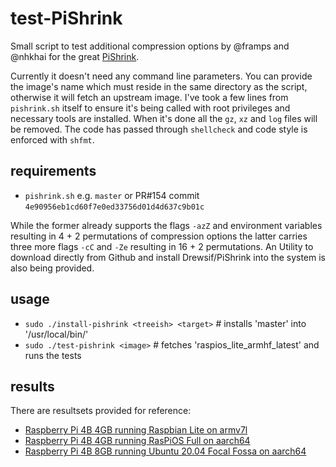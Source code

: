 # test-PiShrink

Small script to test additional compression options by @framps and @nhkhai for the great [PiShrink](https://github.com/Drewsif/PiShrink).

Currently it doesn't need any command line parameters. You can provide the image's name which must reside in the same directory as the script, otherwise it will fetch an upstream image. I've took a few lines from `pishrink.sh` itself to ensure it's being called with root privileges and necessary tools are installed. When it's done all the `gz`, `xz` and `log` files will be removed. The code has passed through `shellcheck` and code style is enforced with `shfmt`.

## requirements

- `pishrink.sh` e.g. `master` or PR#154 commit `4e90956eb1cd60f7e0ed33756d01d4d637c9b01c`

While the former already supports the flags `-azZ` and environment variables resulting in 4 + 2 permutations of compression options the latter carries three more flags `-cC` and `-Ze` resulting in 16 + 2 permutations. An Utility to download directly from Github and install Drewsif/PiShrink into the system is also being provided.

## usage

- `sudo ./install-pishrink <treeish> <target>` # installs 'master' into '/usr/local/bin/'
- `sudo ./test-pishrink <image>` # fetches 'raspios_lite_armhf_latest' and runs the tests

## results

There are resultsets provided for reference:

- [Raspberry Pi 4B 4GB running Raspbian Lite on armv7l](results/rpi4b4gb-raspbian-armhf.md)
- [Raspberry Pi 4B 4GB running RasPiOS Full on aarch64](results/rpi4b4gb-raspios-arm64.md)
- [Raspberry Pi 4B 8GB running Ubuntu 20.04 Focal Fossa on aarch64](results/rpi4b8gb-ubuntufocal-arm64.md)
